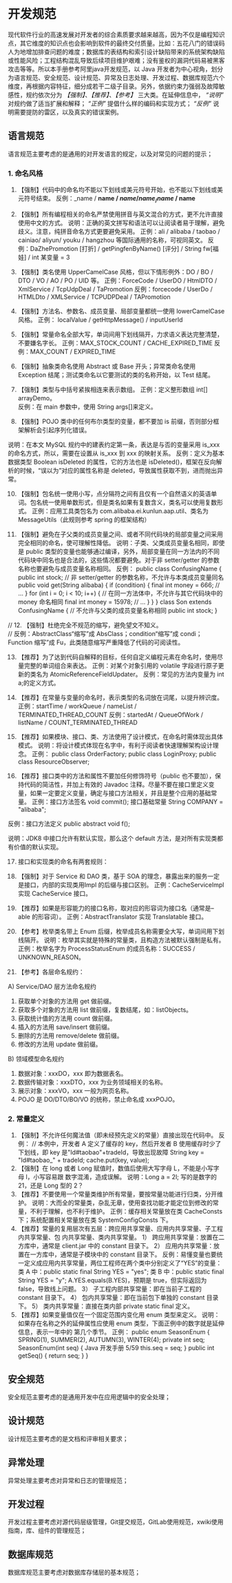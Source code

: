# 开发规范
现代软件行业的高速发展对开发者的综合素质要求越来越高，因为不仅是编程知识点，其它维度的知识点也会影响到软件的最终交付质量。比如：五花八门的错误码人为地增加排查问题的难度；数据库的表结构和索引设计缺陷带来的系统架构缺陷或性能风险；工程结构混乱导致后续项目维护艰难；没有鉴权的漏洞代码易被黑客攻击等等。所以本手册参考阿里java开发规范，以 Java 开发者为中心视角，划分为语言规范、安全规范、设计规范、异常及日志处理、开发过程、数据库规范六个维度，再根据内容特征，细分成若干二级子目录。另外，依据约束力强弱及故障敏感性，规约依次分为 *【强制】*、*【推荐】*、*【参考】* 三大类。在延伸信息中， *“说明”* 对规约做了适当扩展和解释； *“正例”* 提倡什么样的编码和实现方式； *“反例”* 说明需要提防的雷区，以及真实的错误案例。  


## 语言规范

语言规范主要考虑的是通用的对开发语言的规定，以及对常见的问题的提示；  

### 1. 命名风格

1. 【强制】代码中的命名均不能以下划线或美元符号开始，也不能以下划线或美元符号结束。
反例：_name / __name / $name / name_ / name$ / name__

2. 【强制】所有编程相关的命名严禁使用拼音与英文混合的方式，更不允许直接使用中文的方式。
说明：正确的英文拼写和语法可以让阅读者易于理解，避免歧义。注意，纯拼音命名方式更要避免采用。
正例：ali / alibaba / taobao / cainiao/ aliyun/ youku / hangzhou 等国际通用的名称，可视同英文。
反例：DaZhePromotion [打折] / getPingfenByName() [评分] / String fw[福娃] / int 某变量 = 3

4. 【强制】类名使用 UpperCamelCase 风格，但以下情形例外：DO / BO / DTO / VO / AO / PO / UID 等。
正例：ForceCode / UserDO / HtmlDTO / XmlService / TcpUdpDeal / TaPromotion
反例：forcecode / UserDo / HTMLDto / XMLService / TCPUDPDeal / TAPromotion

5. 【强制】方法名、参数名、成员变量、局部变量都统一使用 lowerCamelCase 风格。
正例： localValue / getHttpMessage() / inputUserId

6. 【强制】常量命名全部大写，单词间用下划线隔开，力求语义表达完整清楚，不要嫌名字长。
正例：MAX_STOCK_COUNT / CACHE_EXPIRED_TIME
反例：MAX_COUNT / EXPIRED_TIME

7. 【强制】抽象类命名使用 Abstract 或 Base 开头；异常类命名使用 Exception 结尾；测试类命名以它要测试的类的名称开始，以 Test 结尾。

8. 【强制】类型与中括号紧挨相连来表示数组。
正例：定义整形数组 int[] arrayDemo。  
反例：在 main 参数中，使用 String args[]来定义。  

9. 【强制】POJO 类中的任何布尔类型的变量，都不要加 is 前缀，否则部分框架解析会引起序列化错误。

说明：在本文 MySQL 规约中的建表约定第一条，表达是与否的变量采用 is_xxx 的命名方式，所以，需要在<resultMap>设置从 is_xxx 到 xxx 的映射关系。
反例：定义为基本数据类型 Boolean isDeleted 的属性，它的方法也是 isDeleted()，框架在反向解析的时候，“误以为”对应的属性名称是 deleted，导致属性获取不到，进而抛出异常。

10. 【强制】包名统一使用小写，点分隔符之间有且仅有一个自然语义的英语单词。包名统一使用单数形式，但是类名如果有复数含义，类名可以使用复数形式。
正例：应用工具类包名为 com.alibaba.ei.kunlun.aap.util、类名为 MessageUtils（此规则参考 spring 的框架结构）

11. 【强制】避免在子父类的成员变量之间、或者不同代码块的局部变量之间采用完全相同的命名，使可理解性降低。
说明：子类、父类成员变量名相同，即使是 public 类型的变量也能够通过编译，另外，局部变量在同一方法内的不同代码块中同名也是合法的，这些情况都要避免。对于非 setter/getter 的参数名称也要避免与成员变量名称相同。
反例：
public class ConfusingName {
 public int stock;
 // 非 setter/getter 的参数名称，不允许与本类成员变量同名
 public void get(String alibaba) {
 if (condition) {
 final int money = 666;
 // ...
 }
 for (int i = 0; i < 10; i++) {
 // 在同一方法体中，不允许与其它代码块中的 money 命名相同
 final int money = 15978;
 // ...
 }
 }
}
class Son extends ConfusingName {
 // 不允许与父类的成员变量名称相同
 public int stock;
}  

// 12. 【强制】杜绝完全不规范的缩写，避免望文不知义。  
// 反例：AbstractClass“缩写”成 AbsClass；condition“缩写”成 condi；Function 缩写”成 Fu，此类随意缩写严重降低了代码的可阅读性。

13. 【推荐】为了达到代码自解释的目标，任何自定义编程元素在命名时，使用尽量完整的单词组合来表达。
正例：对某个对象引用的 volatile 字段进行原子更新的类名为 AtomicReferenceFieldUpdater。
反例：常见的方法内变量为 int a;的定义方式。

14. 【推荐】在常量与变量的命名时，表示类型的名词放在词尾，以提升辨识度。
正例：startTime / workQueue / nameList / TERMINATED_THREAD_COUNT
反例：startedAt / QueueOfWork / listName / COUNT_TERMINATED_THREAD

15. 【推荐】如果模块、接口、类、方法使用了设计模式，在命名时需体现出具体模式。
说明：将设计模式体现在名字中，有利于阅读者快速理解架构设计理念。
正例： public class OrderFactory;
 public class LoginProxy;
 public class ResourceObserver;

16. 【推荐】接口类中的方法和属性不要加任何修饰符号（public 也不要加），保持代码的简洁性，并加上有效的 Javadoc 注释。尽量不要在接口里定义变量，如果一定要定义变量，确定与接口方法相关，并且是整个应用的基础常量。
正例：接口方法签名 void commit();
接口基础常量 String COMPANY = "alibaba";

反例：接口方法定义 public abstract void f();

说明：JDK8 中接口允许有默认实现，那么这个 default 方法，是对所有实现类都有价值的默认实现。

17. 接口和实现类的命名有两套规则：

1. 【强制】对于 Service 和 DAO 类，基于 SOA 的理念，暴露出来的服务一定是接口，内部的实现类用Impl 的后缀与接口区别。
正例：CacheServiceImpl 实现 CacheService 接口。

2. 【推荐】如果是形容能力的接口名称，取对应的形容词为接口名（通常是–able 的形容词）。
正例：AbstractTranslator 实现 Translatable 接口。

18. 【参考】枚举类名带上 Enum 后缀，枚举成员名称需要全大写，单词间用下划线隔开。
说明：枚举其实就是特殊的常量类，且构造方法被默认强制是私有。
正例：枚举名字为 ProcessStatusEnum 的成员名称：SUCCESS / UNKNOWN_REASON。

19. 【参考】各层命名规约：

A) Service/DAO 层方法命名规约
  1. 获取单个对象的方法用 get 做前缀。
  2. 获取多个对象的方法用 list 做前缀，复数结尾，如：listObjects。
  3. 获取统计值的方法用 count 做前缀。
  4. 插入的方法用 save/insert 做前缀。
  5. 删除的方法用 remove/delete 做前缀。
  6. 修改的方法用 update 做前缀。

B) 领域模型命名规约
  1. 数据对象：xxxDO，xxx 即为数据表名。
  2. 数据传输对象：xxxDTO，xxx 为业务领域相关的名称。
  3. 展示对象：xxxVO，xxx 一般为网页名称。
  4. POJO 是 DO/DTO/BO/VO 的统称，禁止命名成 xxxPOJO。

### 2. 常量定义
1. 【强制】不允许任何魔法值（即未经预先定义的常量）直接出现在代码中。
反例：
// 本例中，开发者 A 定义了缓存的 key，然后开发者 B 使用缓存时少了下划线，即 key 是"Id#taobao"+tradeId，导致出现故障
String key = "Id#taobao_" + tradeId;
cache.put(key, value);
2. 【强制】在 long 或者 Long 赋值时，数值后使用大写字母 L，不能是小写字母 l，小写容易跟
数字混淆，造成误解。
说明：Long a = 2l; 写的是数字的 21，还是 Long 型的 2？
3. 【推荐】不要使用一个常量类维护所有常量，要按常量功能进行归类，分开维护。
说明：大而全的常量类，杂乱无章，使用查找功能才能定位到修改的常量，不利于理解，也不利于维护。
正例：缓存相关常量放在类 CacheConsts 下；系统配置相关常量放在类 SystemConfigConsts 下。
4. 【推荐】常量的复用层次有五层：跨应用共享常量、应用内共享常量、子工程内共享常量、包
内共享常量、类内共享常量。
1） 跨应用共享常量：放置在二方库中，通常是 client.jar 中的 constant 目录下。
2） 应用内共享常量：放置在一方库中，通常是子模块中的 constant 目录下。
反例：易懂变量也要统一定义成应用内共享常量，两位工程师在两个类中分别定义了“YES”的变量：
类 A 中：public static final String YES = "yes";
类 B 中：public static final String YES = "y";
A.YES.equals(B.YES)，预期是 true，但实际返回为 false，导致线上问题。
3） 子工程内部共享常量：即在当前子工程的 constant 目录下。
4） 包内共享常量：即在当前包下单独的 constant 目录下。
5） 类内共享常量：直接在类内部 private static final 定义。
5. 【推荐】如果变量值仅在一个固定范围内变化用 enum 类型来定义。
说明：如果存在名称之外的延伸属性应使用 enum 类型，下面正例中的数字就是延伸信息，表示一年中的
第几个季节。
正例：
public enum SeasonEnum {
 SPRING(1), SUMMER(2), AUTUMN(3), WINTER(4);
 private int seq;
 SeasonEnum(int seq) {
Java 开发手册
 5/59
 this.seq = seq;
 }
 public int getSeq() {
 return seq;
 }
}


## 安全规范
安全规范主要考虑的是通用开发中在应用逻辑中的安全处理；  
## 设计规范
设计规范主要考虑的是文档和评审相关要求；
## 异常处理
异常处理主要考虑对异常和日志的管理规范；  
## 开发过程
开发过程主要考虑对源代码层级管理，Git提交规范，GitLab使用规范，xwiki使用指南，库、组件的管理规范；
## 数据库规范  
数据库规范主要考虑对数据库存储层的基本规范；  



